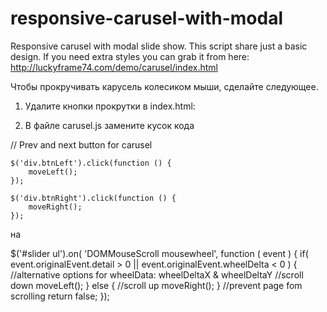 responsive-carusel-with-modal
=============================

Responsive carusel with modal slide show. This script share just a basic design. If you need extra styles you can grab it from here:
http://luckyframe74.com/demo/carusel/index.html

Чтобы прокручивать карусель колесиком мыши, сделайте следующее.

1. Удалите кнопки прокрутки в index.html:

  <div class="btnLeft"></div><!--end btnLeft-->
  <div class="btnRight"></div><!--end btnRight-->
  
2. В файле carusel.js замените кусок кода

// Prev and next button for carusel
 
    $('div.btnLeft').click(function () {
        moveLeft();
    });
 
    $('div.btnRight').click(function () {
        moveRight();
    });
    
на

  $('#slider ul').on( 'DOMMouseScroll mousewheel', function ( event ) {
  if( event.originalEvent.detail > 0 || event.originalEvent.wheelDelta < 0 ) { //alternative options for wheelData: wheelDeltaX & wheelDeltaY
    //scroll down
    moveLeft();
  } else {
    //scroll up
    moveRight();
  }
  //prevent page fom scrolling
  return false;
});

